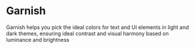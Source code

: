 # Garnish
Garnish helps you pick the ideal colors for text and UI elements in light and dark themes, ensuring ideal contrast and visual harmony based on luminance and brightness
